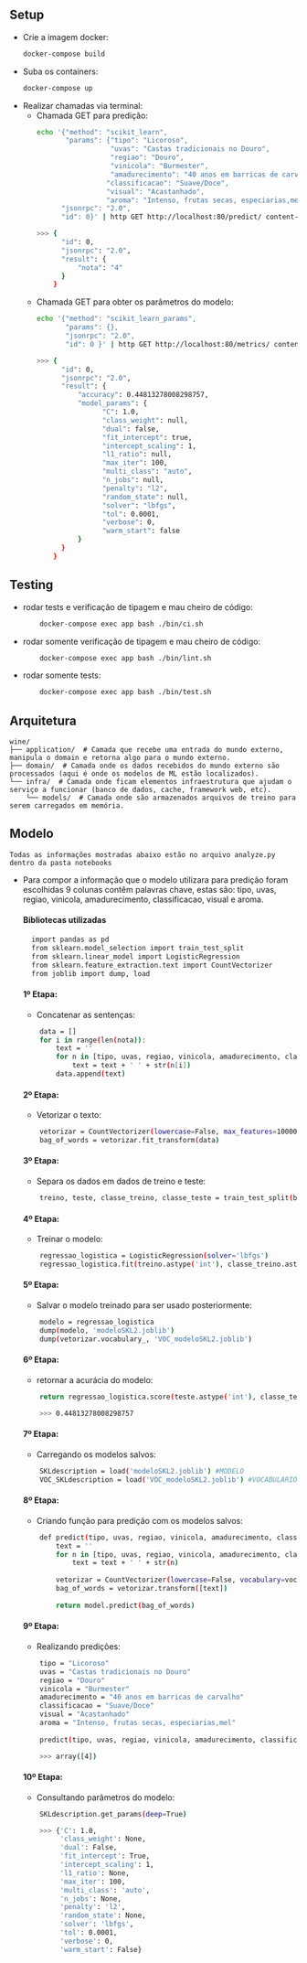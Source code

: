 ## Setup

- Crie a imagem docker:
  ```bash
  docker-compose build
  ```
- Suba os containers:
  ```bash
  docker-compose up
  ```
- Realizar chamadas via terminal:
    - Chamada GET para predição:
      ```bash
      echo '{"method": "scikit_learn",
             "params": {"tipo": "Licoroso",
                        "uvas": "Castas tradicionais no Douro",
                        "regiao": "Douro",
                        "vinicola": "Burmester",
                        "amadurecimento": "40 anos em barricas de carvalho",
                       "classificacao": "Suave/Doce",
                       "visual": "Acastanhado",
                       "aroma": "Intenso, frutas secas, especiarias,mel"},
            "jsonrpc": "2.0",
            "id": 0}' | http GET http://localhost:80/predict/ content-type:application/json
      
      >>> {
            "id": 0,
            "jsonrpc": "2.0",
            "result": {
                "nota": "4"
            }
          }

      ```
    - Chamada GET para obter os parâmetros do modelo:
      ```bash
      echo '{"method": "scikit_learn_params", 
             "params": {}, 
             "jsonrpc": "2.0", 
             "id": 0 }' | http GET http://localhost:80/metrics/ content-type:application/json
      
      >>> {
            "id": 0,
            "jsonrpc": "2.0",
            "result": {
                "accuracy": 0.44813278008298757,
                "model_params": {
                      "C": 1.0,
                      "class_weight": null,
                      "dual": false,
                      "fit_intercept": true,
                      "intercept_scaling": 1,
                      "l1_ratio": null,
                      "max_iter": 100,
                      "multi_class": "auto",
                      "n_jobs": null,
                      "penalty": "l2",
                      "random_state": null,
                      "solver": "lbfgs",
                      "tol": 0.0001,
                      "verbose": 0,
                      "warm_start": false
                }
            }
          }
      ```

## Testing
- rodar tests e verificação de tipagem e mau cheiro de código:
    ```bash
        docker-compose exec app bash ./bin/ci.sh
    ``` 
- rodar somente verificação de tipagem e mau cheiro de código:
    ```bash
        docker-compose exec app bash ./bin/lint.sh
    ``` 
- rodar somente tests:
    ```bash
        docker-compose exec app bash ./bin/test.sh
    ``` 


## Arquitetura
```console
wine/
├── application/  # Camada que recebe uma entrada do mundo externo, manipula o domain e retorna algo para o mundo externo.
├── domain/  # Camada onde os dados recebidos do mundo externo são processados (aqui é onde os modelos de ML estão localizados).
└── infra/  # Camada onde ficam elementos infraestrutura que ajudam o serviço a funcionar (banco de dados, cache, framework web, etc).
    └── models/  # Camada onde são armazenados arquivos de treino para serem carregados em memória.
```

## Modelo

    Todas as informações mostradas abaixo estão no arquivo analyze.py dentro da pasta notebooks

- Para compor a informação que o modelo utilizara para predição foram escolhidas 9 colunas contêm palavras chave, estas são: tipo, uvas, regiao, vinicola, amadurecimento, classificacao, visual e aroma.

  #### Bibliotecas utilizadas
  ```bash
    import pandas as pd
    from sklearn.model_selection import train_test_split
    from sklearn.linear_model import LogisticRegression
    from sklearn.feature_extraction.text import CountVectorizer
    from joblib import dump, load
  ```

  #### 1º Etapa:

    - Concatenar as sentenças:
    ```bash
        data = []
        for i in range(len(nota)):
            text = ''
            for n in [tipo, uvas, regiao, vinicola, amadurecimento, classificacao, visual, aroma]:
                text = text + ' ' + str(n[i])
            data.append(text)
    ```

  #### 2º Etapa:

    - Vetorizar o texto:
    ```bash
        vetorizar = CountVectorizer(lowercase=False, max_features=10000)
        bag_of_words = vetorizar.fit_transform(data)
    ```

  #### 3º Etapa:

    - Separa os dados em dados de treino e teste:
    ```bash
        treino, teste, classe_treino, classe_teste = train_test_split(bag_of_words, nota, random_state = 42, test_size=0.4)
    ```

  #### 4º Etapa:

    - Treinar o modelo:
    ```bash
        regressao_logistica = LogisticRegression(solver='lbfgs')
        regressao_logistica.fit(treino.astype('int'), classe_treino.astype('int'))
    ```

  #### 5º Etapa:

    - Salvar o modelo treinado para ser usado posteriormente:
    ```bash
        modelo = regressao_logistica
        dump(modelo, 'modeloSKL2.joblib')
        dump(vetorizar.vocabulary_, 'VOC_modeloSKL2.joblib')
    ```

  #### 6º Etapa:

    - retornar a acurácia do modelo:
    ```bash
        return regressao_logistica.score(teste.astype('int'), classe_teste.astype('int'))
  
        >>> 0.44813278008298757
    ```

  #### 7º Etapa:

    - Carregando os modelos salvos:
    ```bash
        SKLdescription = load('modeloSKL2.joblib') #MODELO
        VOC_SKLdescription = load('VOC_modeloSKL2.joblib') #VOCABULARIO
    ```

  #### 8º Etapa:

    - Criando função para predição com os modelos salvos:
    ```bash
        def predict(tipo, uvas, regiao, vinicola, amadurecimento, classificacao, visual, aroma, model, vocabulary): 
            text = ''
            for n in [tipo, uvas, regiao, vinicola, amadurecimento, classificacao, visual, aroma]:
                text = text + ' ' + str(n)
            
            vetorizar = CountVectorizer(lowercase=False, vocabulary=vocabulary)
            bag_of_words = vetorizar.transform([text])
        
            return model.predict(bag_of_words)
    ```

  #### 9º Etapa:

    - Realizando predições:
    ```bash
        tipo = "Licoroso"
        uvas = "Castas tradicionais no Douro"
        regiao = "Douro"
        vinicola = "Burmester"
        amadurecimento = "40 anos em barricas de carvalho"
        classificacao = "Suave/Doce"
        visual = "Acastanhado"
        aroma = "Intenso, frutas secas, especiarias,mel"
        
        predict(tipo, uvas, regiao, vinicola, amadurecimento, classificacao, visual, aroma, SKLdescription, VOC_SKLdescription)

        >>> array([4])
    ```

  #### 10º Etapa:

    - Consultando parâmetros do modelo:
    ```bash
        SKLdescription.get_params(deep=True)
  
        >>> {'C': 1.0,
             'class_weight': None,
             'dual': False,
             'fit_intercept': True,
             'intercept_scaling': 1,
             'l1_ratio': None,
             'max_iter': 100,
             'multi_class': 'auto',
             'n_jobs': None,
             'penalty': 'l2',
             'random_state': None,
             'solver': 'lbfgs',
             'tol': 0.0001,
             'verbose': 0,
             'warm_start': False}
    ```